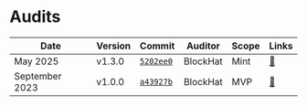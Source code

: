 # Audits

| Date          | Version | Commit                                                                           | Auditor      | Scope          | Links                                                       |
| ------------- | ------- | -------------------------------------------------------------------------------- | ------------ | -------------- | ----------------------------------------------------------- |
| May 2025    | v1.3.0  | [`5202ee0`](https://github.com/clixpesa/mint-contracts/tree/5202ee0) | BlockHat      | Mint          | [🔗](./2025-04-v5.3.pdf)                                    |
| September 2023 | v1.0.0  | [`a43927b`](https://github.com/clixpesa/smart-contracts/tree/a43927b) | BlockHat     | MVP          | [🔗](./ClixpesaMVP_Audit_v1.0.pdf)                                    |